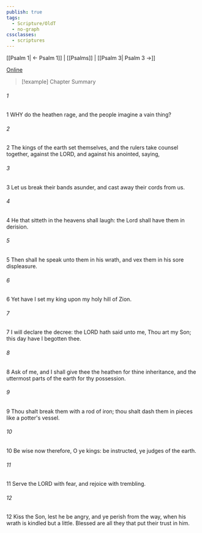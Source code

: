```yaml
---
publish: true
tags:
  - Scripture/OldT
  - no-graph
cssclasses:
  - scriptures
---
```

[[Psalm 1| ← Psalm 1]] | [[Psalms]] | [[Psalm 3| Psalm 3 →]]

[Online](https://churchofjesuschrist.org/study/scriptures/ot/ps/2?lang=eng)

>[!example] Chapter Summary
>
###### 1
1 WHY do the heathen rage, and the people imagine a vain thing?
###### 2
2 The kings of the earth set themselves, and the rulers take counsel together, against the LORD, and against his anointed, saying,
###### 3
3 Let us break their bands asunder, and cast away their cords from us.
###### 4
4 He that sitteth in the heavens shall laugh: the Lord shall have them in derision.
###### 5
5 Then shall he speak unto them in his wrath, and vex them in his sore displeasure.
###### 6
6 Yet have I set my king upon my holy hill of Zion.
###### 7
7 I will declare the decree: the LORD hath said unto me, Thou art my Son; this day have I begotten thee.
###### 8
8 Ask of me, and I shall give thee the heathen for thine inheritance, and the uttermost parts of the earth for thy possession.
###### 9
9 Thou shalt break them with a rod of iron; thou shalt dash them in pieces like a potter's vessel.
###### 10
10 Be wise now therefore, O ye kings: be instructed, ye judges of the earth.
###### 11
11 Serve the LORD with fear, and rejoice with trembling.
###### 12
12 Kiss the Son, lest he be angry, and ye perish from the way, when his wrath is kindled but a little.  Blessed are all they that put their trust in him.




